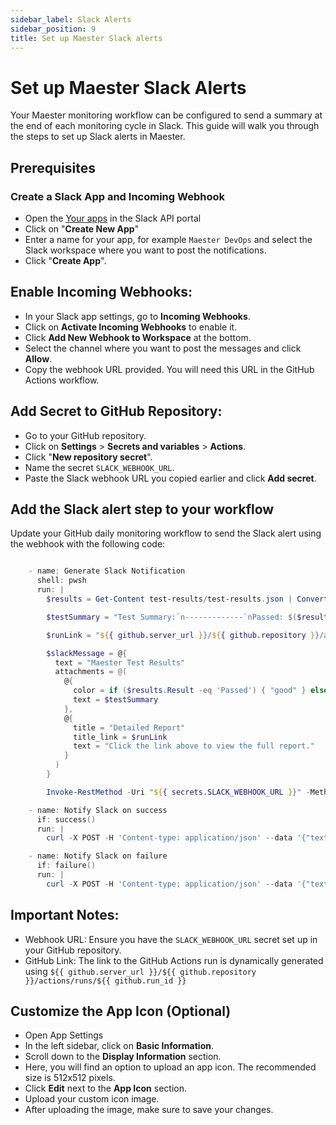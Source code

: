 ```yaml
---
sidebar_label: Slack Alerts
sidebar_position: 9
title: Set up Maester Slack alerts
---
```


# Set up Maester Slack Alerts

Your Maester monitoring workflow can be configured to send a summary at the end of each monitoring cycle in Slack. This guide will walk you through the steps to set up Slack alerts in Maester.

## Prerequisites

### Create a Slack App and Incoming Webhook
- Open the [Your apps](https://api.slack.com/apps) in the Slack API portal
- Click on "**Create New App**"
- Enter a name for your app, for example `Maester DevOps` and select the Slack workspace where you want to post the notifications.
- Click "**Create App**".

## Enable Incoming Webhooks:
- In your Slack app settings, go to **Incoming Webhooks**.
- Click on **Activate Incoming Webhooks** to enable it.
- Click **Add New Webhook to Workspace** at the bottom.
- Select the channel where you want to post the messages and click **Allow**.
- Copy the webhook URL provided. You will need this URL in the GitHub Actions workflow.

## Add Secret to GitHub Repository:
- Go to your GitHub repository.
- Click on **Settings** > **Secrets and variables** > **Actions**.
- Click "**New repository secret**".
- Name the secret `SLACK_WEBHOOK_URL`.
- Paste the Slack webhook URL you copied earlier and click **Add secret**.

## Add the Slack alert step to your workflow
Update your GitHub daily monitoring workflow to send the Slack alert using the webhook with the following code:

```powershell

    - name: Generate Slack Notification
      shell: pwsh
      run: |
        $results = Get-Content test-results/test-results.json | ConvertFrom-Json

        $testSummary = "Test Summary:`n-------------`nPassed: $($results.PassedCount)`nFailed: $($results.FailedCount)`nSkipped: $($results.SkippedCount)`nTotal: $($results.TotalCount)"

        $runLink = "${{ github.server_url }}/${{ github.repository }}/actions/runs/${{ github.run_id }}"

        $slackMessage = @{
          text = "Maester Test Results"
          attachments = @(
            @{
              color = if ($results.Result -eq 'Passed') { "good" } else { "danger" }
              text = $testSummary
            },
            @{
              title = "Detailed Report"
              title_link = $runLink
              text = "Click the link above to view the full report."
            }
          )
        }

        Invoke-RestMethod -Uri "${{ secrets.SLACK_WEBHOOK_URL }}" -Method Post -ContentType 'application/json' -Body ($slackMessage | ConvertTo-Json -Depth 4)

    - name: Notify Slack on success
      if: success()
      run: |
        curl -X POST -H 'Content-type: application/json' --data '{"text":"Maester tests passed!"}' "${{ secrets.SLACK_WEBHOOK_URL }}"

    - name: Notify Slack on failure
      if: failure()
      run: |
        curl -X POST -H 'Content-type: application/json' --data '{"text":"Maester tests failed!"}' "${{ secrets.SLACK_WEBHOOK_URL }}"
```

## Important Notes:
- Webhook URL: Ensure you have the `SLACK_WEBHOOK_URL` secret set up in your GitHub repository.
- GitHub Link: The link to the GitHub Actions run is dynamically generated using `${{ github.server_url }}/${{ github.repository }}/actions/runs/${{ github.run_id }}`

## Customize the App Icon (Optional)
- Open App Settings
- In the left sidebar, click on **Basic Information**.
- Scroll down to the **Display Information** section.
- Here, you will find an option to upload an app icon. The recommended size is 512x512 pixels.
- Click **Edit** next to the **App Icon** section.
- Upload your custom icon image.
- After uploading the image, make sure to save your changes.
